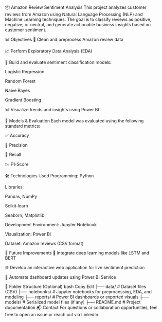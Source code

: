📦 Amazon Review Sentiment Analysis
This project analyzes customer reviews from Amazon using Natural Language Processing (NLP) and Machine Learning techniques. The goal is to classify reviews as positive, negative, or neutral, and generate actionable business insights based on customer sentiment.

📊 Objectives
🧹 Clean and preprocess Amazon review data

📈 Perform Exploratory Data Analysis (EDA)

🤖 Build and evaluate sentiment classification models:

Logistic Regression

Random Forest

Naive Bayes

Gradient Boosting

📊 Visualize trends and insights using Power BI

🧪 Models & Evaluation
Each model was evaluated using the following standard metrics:

✅ Accuracy

🎯 Precision

🔁 Recall

📉 F1-Score

🛠️ Technologies Used
Programming: Python

Libraries:

Pandas, NumPy

Scikit-learn

Seaborn, Matplotlib

Development Environment: Jupyter Notebook

Visualization: Power BI

Dataset: Amazon reviews (CSV format)

📌 Future Improvements
🚀 Integrate deep learning models like LSTM and BERT

🌐 Develop an interactive web application for live sentiment prediction

🔄 Automate dashboard updates using Power BI Service

📁 Folder Structure (Optional)
bash
Copy
Edit
├── data/                # Dataset files (CSV)
├── notebooks/           # Jupyter notebooks for preprocessing, EDA, and modeling
├── reports/             # Power BI dashboards or exported visuals
├── models/              # Serialized model files (if any)
├── README.md            # Project documentation
📬 Contact
For questions or collaboration opportunities, feel free to open an issue or reach out via LinkedIn.
